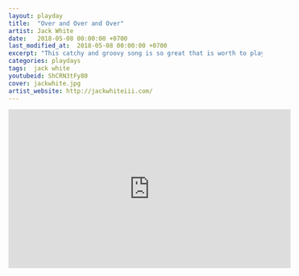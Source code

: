 ```yaml
---
layout: playday
title:  "Over and Over and Over"
artist: Jack White
date:   2018-05-08 00:00:00 +0700
last_modified_at:  2018-05-08 00:00:00 +0700
excerpt: "This catchy and groovy song is so great that is worth to play over and over and over again."
categories: playdays
tags:  jack white
youtubeid: ShCRN3tFy80
cover: jackwhite.jpg
artist_website: http://jackwhiteiii.com/
---
```


<iframe width="560" height="315" src="https://www.youtube.com/embed/ShCRN3tFy80" frameborder="0" allowfullscreen></iframe>
